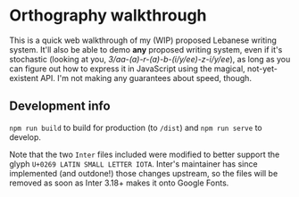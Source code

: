 # Orthography walkthrough
This is a quick web walkthrough of my (WIP) proposed Lebanese writing system. It'll also be able to demo **any** proposed writing system, even if it's stochastic (looking at you, *3/aa-(a)-r-(a)-b-(i/y/ee)-z-i/y/ee*), as long as you can figure out how to express it in JavaScript using the magical, not-yet-existent API. I'm not making any guarantees about speed, though.

## Development info
`npm run build` to build for production (to `/dist`) and `npm run serve` to develop.

Note that the two `Inter` files included were modified to better support the glyph `U+0269 LATIN SMALL LETTER IOTA`. Inter's maintainer has since implemented (and outdone!) those changes upstream, so the files will be removed as soon as Inter 3.18+ makes it onto Google Fonts.
